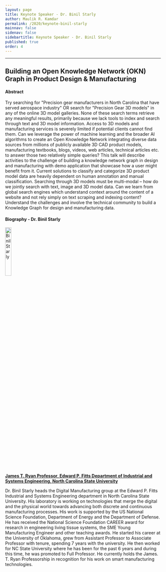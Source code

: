 ```yaml
---
layout: page
title: Keynote Speaker - Dr. Binil Starly
author: Maulik R. Kamdar
permalink: /2020/keynote-binil-starly
mainnav: false
sidenav: false
sidebartitle: Keynote Speaker - Dr. Binil Starly
published: true
order: 4
---
```


----------------------------------------------------------------

## **Building an Open Knowledge Network (OKN) Graph in Product Design & Manufacturing**

#### **Abstract**

Try searching for "Precision gear manufacturers in North Carolina that have served aerospace industry" OR search for "Precision Gear 3D models" in any of the online 3D model galleries. None of these search terms retrieve any meaningful results, primarily because we lack tools to index and search through text and 3D model information. Access to 3D models and manufacturing services is severely limited if potential clients cannot find them. Can we leverage the power of machine learning and the broader AI algorithms to create an Open Knowledge Network integrating diverse data sources from millions of publicly available 3D CAD product models, manufacturing textbooks, blogs, videos, web articles, technical articles etc. to answer those two relatively simple queries? This talk will describe activities to the challenge of building a knowledge network graph in design and manufacturing with demo application that showcase how a user might benefit from it.  Current solutions to classify and categorize 3D product model data are heavily dependent on human annotation and manual classification. Searching through 3D models must be multi-modal – how do we jointly search with text, image and 3D model data. Can we learn from global search engines which understand context around the content of a website and not rely simply on text scraping and indexing content? Understand the challenges and involve the technical community to build a Knowledge Graph for design and manufacturing data.

#### **Biography - Dr. Binil Starly**

[<img src="https://us2ts.org/2020/images/binil-starly.png" alt="Binil Starly" width="20%">](https://www.ise.ncsu.edu/people/bstarly/)

[**James T. Ryan Professor, Edward P. Fitts Department of Industrial and Systems Engineering, North Carolina State University**](https://www.ise.ncsu.edu/people/bstarly/)

Dr. Binil Starly heads the Digital Manufacturing group at the Edward P. Fitts Industrial and Systems Engineering department in North Carolina State University. His laboratory is working on technologies that merge the digital and the physical world towards advancing both discrete and continuous manufacturing processes. His work is supported by the US National Science Foundation, Department of Energy and the Department of Defense. He has received the National Science Foundation CAREER award for research in engineering living tissue systems, the SME Young Manufacturing Engineer and other teaching awards. He started his career at the University of Oklahoma, grew from Assistant Professor to Associate Professor with tenure, spending 7 years with the university. He then worked for NC State University where he has been for the past 6 years and during this time, he was promoted to Full Professor. He currently holds the James. T. Ryan Professorship in recognition for his work on smart manufacturing technologies.
